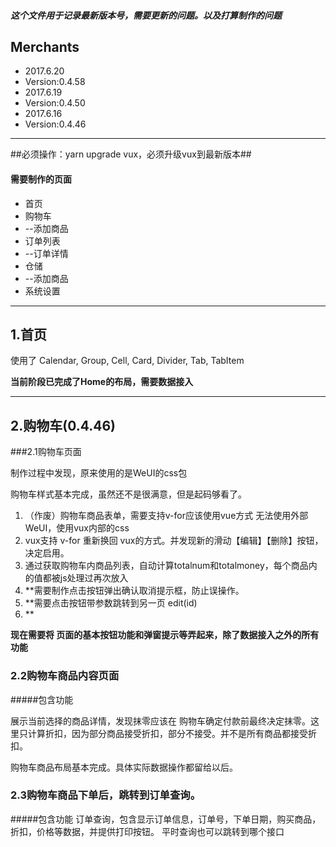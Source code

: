 ##### 这个文件用于记录最新版本号，需要更新的问题。以及打算制作的问题 #####
## Merchants ##
* 2017.6.20
* Version:0.4.58
* 2017.6.19
* Version:0.4.50
* 2017.6.16
* Version:0.4.46
***

##必须操作：yarn upgrade vux，必须升级vux到最新版本##

#### 需要制作的页面
* 首页
* 购物车
* --添加商品
* 订单列表
* --订单详情
* 仓储
* --添加商品
* 系统设置

***
## 1.首页

使用了 Calendar, Group, Cell, Card, Divider, Tab, TabItem

**当前阶段已完成了Home的布局，需要数据接入**


***
## 2.购物车(0.4.46)

###2.1购物车页面

制作过程中发现，原来使用的是WeUI的css包

购物车样式基本完成，虽然还不是很满意，但是起码够看了。

1. （作废）购物车商品表单，需要支持v-for应该使用vue方式 无法使用外部WeUI，使用vux内部的css
2. vux支持 v-for 重新换回 vux的方式。并发现新的滑动【编辑】【删除】按钮，决定启用。
3. 通过获取购物车内商品列表，自动计算totalnum和totalmoney，每个商品内的值都被js处理过再次放入
4. **需要制作点击按钮弹出确认取消提示框，防止误操作。
5. **需要点击按钮带参数跳转到另一页 edit(id)
6. **

**现在需要将 页面的基本按钮功能和弹窗提示等弄起来，除了数据接入之外的所有功能**

   
### 2.2购物车商品内容页面

#####包含功能

展示当前选择的商品详情，发现抹零应该在 购物车确定付款前最终决定抹零。这里只计算折扣，因为部分商品接受折扣，部分不接受。并不是所有商品都接受折扣。

购物车商品布局基本完成。具体实际数据操作都留给以后。

### 2.3购物车商品下单后，跳转到订单查询。
#####包含功能
订单查询，包含显示订单信息，订单号，下单日期，购买商品，折扣，价格等数据，并提供打印按钮。
平时查询也可以跳转到哪个接口



















